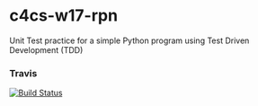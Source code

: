 # c4cs-w17-rpn
Unit Test practice for a simple Python program using Test Driven Development (TDD) 

### Travis
[![Build Status](https://travis-ci.org/hck94829/c4cs-w17-rpn.svg?branch=master)](https://travis-ci.org/hck94829/c4cs-w17-rpn)
